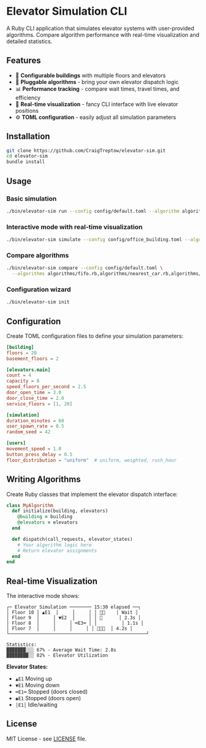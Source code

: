 # Elevator Simulation CLI

A Ruby CLI application that simulates elevator systems with user-provided algorithms. Compare algorithm performance with real-time visualization and detailed statistics.

## Features

- 🏢 **Configurable buildings** with multiple floors and elevators
- 🔄 **Pluggable algorithms** - bring your own elevator dispatch logic
- 📊 **Performance tracking** - compare wait times, travel times, and efficiency
- 🎨 **Real-time visualization** - fancy CLI interface with live elevator positions
- ⚙️ **TOML configuration** - easily adjust all simulation parameters

## Installation

```bash
git clone https://github.com/CraigTreptow/elevator-sim.git
cd elevator-sim
bundle install
```

## Usage

### Basic simulation
```bash
./bin/elevator-sim run --config config/default.toml --algorithm algorithms/fifo.rb
```

### Interactive mode with real-time visualization
```bash
./bin/elevator-sim simulate --config config/office_building.toml --algorithm algorithms/nearest_car.rb --interactive
```

### Compare algorithms
```bash
./bin/elevator-sim compare --config config/default.toml \
  --algorithms algorithms/fifo.rb,algorithms/nearest_car.rb,algorithms/destination_dispatch.rb
```

### Configuration wizard
```bash
./bin/elevator-sim init
```

## Configuration

Create TOML configuration files to define your simulation parameters:

```toml
[building]
floors = 20
basement_floors = 2

[elevators.main]
count = 4
capacity = 8
speed_floors_per_second = 2.5
door_open_time = 3.0
door_close_time = 2.0
service_floors = [1, 20]

[simulation]
duration_minutes = 60
user_spawn_rate = 0.5
random_seed = 42

[users]
movement_speed = 1.0
button_press_delay = 0.5
floor_distribution = "uniform"  # uniform, weighted, rush_hour
```

## Writing Algorithms

Create Ruby classes that implement the elevator dispatch interface:

```ruby
class MyAlgorithm
  def initialize(building, elevators)
    @building = building
    @elevators = elevators
  end

  def dispatch(call_requests, elevator_states)
    # Your algorithm logic here
    # Return elevator assignments
  end
end
```

## Real-time Visualization

The interactive mode shows:

```
┌─ Elevator Simulation ──────── 15:30 elapsed ──┐
│ Floor 10 │ ▲E1  │     │     │ │ 👤👤    │ Wait │
│ Floor 9  │     │ ▼E2  │     │ │ 👤      │ 2.3s │
│ Floor 8  │     │     │ ═E3═ │ │         │ 1.1s │
│ Floor 7  │     │     │     │ │ 👤👤👤  │ 4.2s │
└──────────────────────────────────────────────────┘

Statistics:
▓▓▓▓▓▓▓░░░ 67% - Average Wait Time: 2.8s
▓▓▓▓▓▓▓▓░░ 82% - Elevator Utilization
```

**Elevator States:**
- `▲E1` Moving up
- `▼E1` Moving down  
- `═E1═` Stopped (doors closed)
- `◉E1` Stopped (doors open)
- `│E1│` Idle/waiting

## License

MIT License - see [LICENSE](LICENSE) file.
